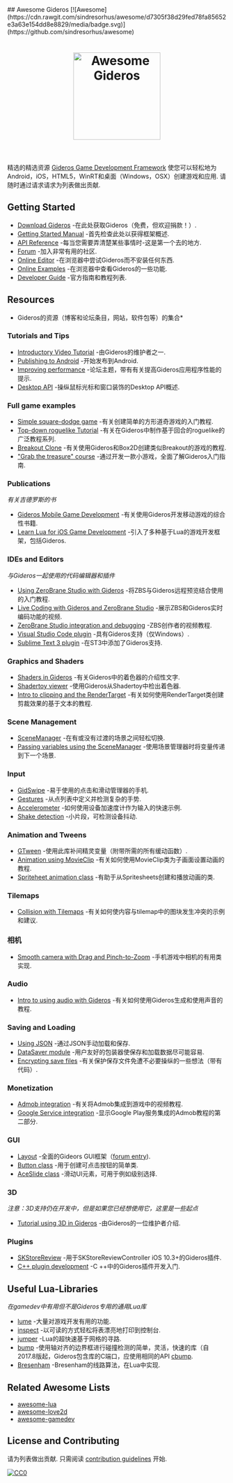 <div class="github-widget" data-repo="stetso/awesome-gideros"></div>
<script async src="https://pagead2.googlesyndication.com/pagead/js/adsbygoogle.js"></script><ins class="adsbygoogle" style="display:block" data-ad-client="ca-pub-6890694312814945" data-ad-slot="5473692530" data-ad-format="auto"  data-full-width-responsive="true"></ins>
## Awesome Gideros [![Awesome](https://cdn.rawgit.com/sindresorhus/awesome/d7305f38d29fed78fa85652e3a63e154dd8e8829/media/badge.svg)](https://github.com/sindresorhus/awesome)

<h1 align="center">
	<a href="http://giderosmobile.com"><img width="200" src="https://raw.githubusercontent.com/stetso/awesome-gideros/master/gideros_logo.png" alt="Awesome Gideros"></a>
	<br>
	<br>
</h1>

精选的精选资源 [Gideros Game Development Framework](http://giderosmobile.com/)  使您可以轻松地为Android，iOS，HTML5，WinRT和桌面（Windows，OSX）创建游戏和应用.  请随时通过请求请求为列表做出贡献.



## Getting Started

- [Download Gideros](http://giderosmobile.com/download) -在此处获取Gideros（免费，但欢迎捐款！）.
- [Getting Started Manual](http://docs.giderosmobile.com) -首先检查此处以获得框架概述.
- [API Reference](http://docs.giderosmobile.com/reference/) -每当您需要弄清楚某些事情时-这是第一个去的地方.
- [Forum](http://giderosmobile.com/forum/) -加入非常有用的社区.
- [Online Editor](http://giderosmobile.com/code/) -在浏览器中尝试Gideros而不安装任何东西.
- [Online Examples](http://giderosmobile.com/examples) -在浏览器中查看Gideros的一些功能.
- [Developer Guide](http://giderosmobile.com/guide) -官方指南和教程列表.

## Resources
* Gideros的资源（博客和论坛条目，网站，软件包等）的集合*

### Tutorials and Tips
- [Introductory Video Tutorial](https://www.youtube.com/watch?v=IRLxBijIX50) -由Gideros的维护者之一.
- [Publishing to Android](http://giderosmobile.com/forum/discussion/6894/publishing-tutorial#Item_7) -开始发布到Android.
- [Improving performance](http://giderosmobile.com/forum/discussion/4892/software-improve-what-kind-of-skills-do-you-need) -论坛主题，带有有关提高Gideros应用程序性能的提示.
- [Desktop API](http://giderosmobile.com/forum/discussion/5870/new-desktop-api-test/p1) -操纵鼠标光标和窗口装饰的Desktop API概述.


### Full game examples
- [Simple square-dodge game](http://bluebilby.com/2013/05/08/gideros-mobile-tutorial-creating-your-first-game/) -有关创建简单的方形道奇游戏的入门教程.
- [Top-down roguelike Tutorial](https://programmingbymoonlight.com/roguelike-intro/) -有关在Gideros中制作基于回合的roguelike的广泛教程系列.
- [Breakout Clone](http://blog.hotbutteredgames.com/post/143878823915/gideros-tutorial-a-simple-box2d-game-gideros-is-a) -有关使用Gideros和Box2D创建类似Breakout的游戏的教程.
- ["Grab the treasure" course](http://www.moosader.com/learn/introduction-to-mobile-game-development/) -通过开发一款小游戏，全面了解Gideros入门指南.


### Publications
*有关吉德罗斯的书*
- [Gideros Mobile Game Development](https://www.packtpub.com/game-development/gideros-mobile-game-development) -有关使用Gideros开发移动游戏的综合性书籍.
- [Learn Lua for iOS Game Development](http://www.apress.com/us/book/9781430246626) -引入了多种基于Lua的游戏开发框架，包括Gideros.

### IDEs and Editors
*与Gideros一起使用的代码编辑器和插件*
- [Using ZeroBrane Studio with Gideros](http://www.indiedb.com/tutorials/gideros-with-zerobrane) -将ZBS与Gideros远程预览结合使用的入门教程.
- [Live Coding with Gideros and ZeroBrane Studio](https://www.youtube.com/watch?v=wPYvJxFxMkM) -展示ZBS和Gideros实时编码功能的视频.
- [ZeroBrane Studio integration and debugging](https://www.youtube.com/watch?v=GIipyzSpSr0) -ZBS创作者的视频教程.
- [Visual Studio Code plugin](https://marketplace.visualstudio.com/items?itemName=devCAT.lua-debug ) -具有Gideros支持（仅Windows）.
- [Sublime Text 3 plugin](http://giderosmobile.com/forum/discussion/5218/gideros-sublime-text-3-package-for-osx-windows-version-0-10/p1) -在ST3中添加了Gideros支持.

### Graphics and Shaders
- [Shaders in Gideros](http://bit.ly/2pkF09m) -有关Gideros中的着色器的介绍性文字.
- [Shadertoy viewer](http://giderosmobile.com/forum/discussion/6667/shadertoy-viewer-beta-shaders-from-www-shadertoy-com-in-gideros/p1) -使用Gideros从Shadertoy中检出着色器.
- [Intro to clipping and the RenderTarget](http://www.indiedb.com/engines/gideros/tutorials/clipping-in-gideros-with-rendertarget) -有关如何使用RenderTarget类创建剪裁效果的基于文本的教程.

### Scene Management
- [SceneManager](http://appcodingeasy.com/Gideros-Mobile/Manage-Scenes-in-Gideros-Mobile) -在有或没有过渡的场景之间轻松切换.
- [Passing variables using the SceneManager](http://giderosmobile.com/forum/discussion/1474/passing-variables-with-scene-manager/p1) -使用场景管理器时将变量传递到下一个场景.

### Input
- [GidSwipe](https://github.com/stetso/GidSwipe) -易于使用的点击和滑动管理器的手机.
- [Gestures](http://appcodingeasy.com/Gideros-Mobile/Detecting-Gestures-in-Gideros) -从点列表中定义并检测复杂的手势.
- [Accelerometer](http://appcodingeasy.com/Gideros-Mobile/Using-Accelerometer-with-Box2d-in-Gideros) -如何使用设备加速度计作为输入的快速示例.
- [Shake detection](http://appcodingeasy.com/Gideros-Mobile/Gideros-Shake-detection) -小片段，可检测设备抖动.

### Animation and Tweens
- [GTween](http://appcodingeasy.com/Gideros-Mobile/Gideros-GTween-with-easing) -使用此库补间精灵变量（附带所需的所有缓动函数）.
- [Animation using MovieClip](http://bluebilby.com/2013/05/12/gideros-mobile-tutorial-animated-movieclips/) -有关如何使用MovieClip类为子画面设置动画的教程.
- [Spriteheet animation class](https://github.com/nascode/gideros_animsheet) -有助于从Spritesheets创建和播放动画的类.

### Tilemaps
 - [Collision with Tilemaps](http://giderosmobile.com/forum/discussion/6353/collision-with-any-object/p1) -有关如何使内容与tilemap中的图块发生冲突的示例和建议.

 ### 相机
 - [Smooth camera with Drag and Pinch-to-Zoom](http://giderosmobile.com/forum/discussion/2715/camera-class-with-kinetics-and-pinch-to-zoom/p1) -手机游戏中相机的有用类实现.

### Audio
- [Intro to using audio with Gideros](http://bluebilby.com/2013/04/18/gideros-mobile-tutorial-playing-music-and-sound-effects/) -有关如何使用Gideros生成和使用声音的教程.

### Saving and Loading
- [Using JSON](http://giderosmobile.com/forum/discussion/6918/saving-and-loading-data-files#Item_1) -通过JSON手动加载和保存.
- [DataSaver module](http://appcodingeasy.com/Gideros-Mobile/Save-and-load-data-module-for-Gideros-Mobile) -用户友好的包装器使保存和加载数据尽可能容易.
- [Encrypting save files](http://giderosmobile.com/forum/discussion/5625/simple-savegame-encryption/p1) -有关保护保存文件免遭不必要操纵的一些想法（带有代码）.

### Monetization
- [Admob integration](http://giderosmobile.com/forum/discussion/5801/tuto-video-tutorial-how-to-add-admob-plugin-to-your-app) -有关将Admob集成到游戏中的视频教程.
- [Google Service integration](http://giderosmobile.com/forum/discussion/5806/tuto-video-tutorial-how-to-add-google-services-to-your-app) -显示Google Play服务集成的Admob教程的第二部分.

### GUI
- [Layout](https://github.com/Nlcke/layout) -全面的Gideors GUI框架（[forum entry](http://giderosmobile.com/forum/discussion/6651/layout-gideros-gui-framework#Item_23)).
- [Button class](http://appcodingeasy.com/Gideros-Mobile/Gideros-mobile-button-class) -用于创建可点击按钮的简单类.
- [AceSlide class](http://appcodingeasy.com/Gideros-Mobile/Easy-input-for-choosing-packages-or-levels-in-Gideros-Mobile) -滑动UI元素，可用于例如级别选择.

### 3D
*注意：3D支持仍在开发中，但是如果您已经想使用它，这里是一些起点*
- [Tutorial using 3D in Gideros](https://www.youtube.com/watch?v=IfHwdJD6ad8) -由Gideros的一位维护者介绍.

### Plugins
- [SKStoreReview](https://github.com/mertkurum/GiderosStoreReview) -用于SKStoreReviewController iOS 10.3+的Gideros插件.
- [C++ plugin development](http://giderosmobile.com/forum/discussion/1025/step-by-step-how-to-write-a-c-plugin-and-deploy-it-to-the-desktop-windows-player) -C ++中的Gideros插件开发入门.

## Useful Lua-Libraries
*在gamedev中有用但不是Gideros专用的通用Lua库*

- [lume](https://github.com/rxi/lume) -大量对游戏开发有用的功能.
- [inspect](https://github.com/kikito/inspect.lua) -以可读的方式轻松将表漂亮地打印到控制台.
- [jumper](http://yonaba.github.io/Jumper/) -Lua的超快速基于网格的寻路.
- [bump](https://github.com/kikito/bump.lua) -使用轴对齐的边界框进行碰撞检测的简单，灵活，快速的库（自2017.8版起，Gideros包含库的C端口，应使用相同的API [cbump](https://wiki.giderosmobile.com/index.php/Bump).
- [Bresenham](https://github.com/rm-code/Bresenham) -Bresenham的线路算法，在Lua中实现.

## Related Awesome Lists
- [awesome-lua](https://github.com/LewisJEllis/awesome-lua)
- [awesome-love2d](https://github.com/love2d-community/awesome-love2d)
- [awesome-gamedev](https://github.com/mbrukman/awesome-gamedev)


## License and Contributing

 请为列表做出贡献.  只需阅读 [contribution guidelines](https://github.com/stetso/awesome-gideros/blob/master/contributing.md) 开始.

[![CC0](http://mirrors.creativecommons.org/presskit/buttons/88x31/svg/cc-zero.svg)](https://creativecommons.org/publicdomain/zero/1.0/)
